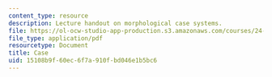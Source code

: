 ```yaml
---
content_type: resource
description: Lecture handout on morphological case systems.
file: https://ol-ocw-studio-app-production.s3.amazonaws.com/courses/24-902-language-and-its-structure-ii-syntax-fall-2003/15108b9f60ec6f7a910fbd046e1b5bc6_106_handout.pdf
file_type: application/pdf
resourcetype: Document
title: Case
uid: 15108b9f-60ec-6f7a-910f-bd046e1b5bc6
---
```

